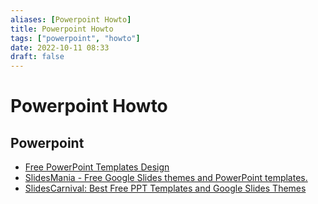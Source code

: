 ```yaml
---
aliases: [Powerpoint Howto]
title: Powerpoint Howto
tags: ["powerpoint", "howto"]
date: 2022-10-11 08:33
draft: false
---
```


# Powerpoint Howto

## Powerpoint

- [Free PowerPoint Templates Design](https://www.free-powerpoint-templates-design.com/)
- [SlidesMania - Free Google Slides themes and PowerPoint templates.](https://slidesmania.com/)
- [SlidesCarnival: Best Free PPT Templates and Google Slides Themes](https://www.slidescarnival.com/)
